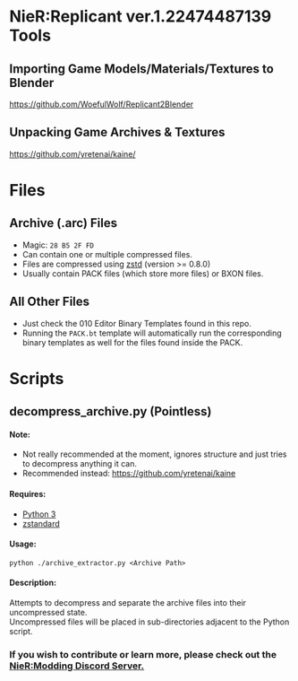 # NieR:Replicant ver.1.22474487139 Tools

## Importing Game Models/Materials/Textures to Blender
https://github.com/WoefulWolf/Replicant2Blender

## Unpacking Game Archives & Textures
https://github.com/yretenai/kaine/

# Files

## Archive (.arc) Files
* Magic: `28 B5 2F FD`
* Can contain one or multiple compressed files.
* Files are compressed using [zstd](https://facebook.github.io/zstd/) (version >= 0.8.0)
* Usually contain PACK files (which store more files) or BXON files.

## All Other Files
* Just check the 010 Editor Binary Templates found in this repo.
* Running the `PACK.bt` template will automatically run the corresponding binary templates as well for the files found inside the PACK.

# Scripts

## decompress_archive.py (Pointless)

#### Note:
* Not really recommended at the moment, ignores structure and just tries to decompress anything it can.
* Recommended instead: https://github.com/yretenai/kaine

#### Requires:
* [Python 3](https://www.python.org/)
* [zstandard](https://pypi.org/project/zstandard/) 

#### Usage: 
`python ./archive_extractor.py <Archive Path>`

#### Description:
Attempts to decompress and separate the archive files into their uncompressed state. <br>
Uncompressed files will be placed in sub-directories adjacent to the Python script.

### If you wish to contribute or learn more, please check out the [NieR:Modding Discord Server.](https://discord.gg/7F76ZVv)
